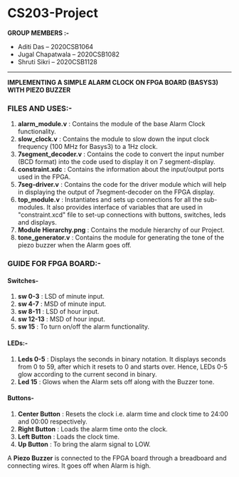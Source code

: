 # CS203-Project

**GROUP MEMBERS :-**

* Aditi Das – 2020CSB1064
* Jugal Chapatwala – 2020CSB1082
* Shruti Sikri – 2020CSB1128

---

**IMPLEMENTING A SIMPLE ALARM CLOCK ON FPGA BOARD (BASYS3) WITH PIEZO BUZZER**

### FILES AND USES:-

1. **alarm_module.v**       : Contains the module of the base Alarm Clock functionality.
2. **slow_clock.v**         : Contains the module to slow down the input clock frequency (100 MHz for Basys3) to a 1Hz clock.
3. **7segment_decoder.v**   : Contains the code to convert the input number (BCD format) into the code used to display it on 7 segment-display.
4. **constraint.xdc**       : Contains the information about the input/output ports used in the FPGA.
5. **7seg-driver.v**        : Contains the code for the driver module which will help in displaying the output of 7segment-decoder on the FPGA display.
6. **top_module.v**         : Instantiates and sets up connections for all the sub-modules. It also provides interface of variables that are used in                                               "constraint.xcd" file to set-up connections with buttons, switches, leds and displays.
9. **Module Hierarchy.png** : Contains the module hierarchy of our Project.
10. **tone_generator.v**    : Contains the module for generating the tone of the piezo buzzer when the Alarm goes off.

### GUIDE FOR FPGA BOARD:-

#### Switches-

1. **sw 0-3**                  : LSD of minute input.
2. **sw 4-7**                  : MSD of minute input.
3. **sw 8-11**                 : LSD of hour input.
4. **sw 12-13**                : MSD of hour input.
5. **sw 15**                   : To turn on/off the alarm functionality.

#### LEDs:-
1. **Leds 0-5**               : Displays the seconds in binary notation. It displays seconds from 0 to 59, after which it resets to 0 and starts over. 
                                Hence, LEDs 0-5 glow according to the current second in binary.
2. **Led 15**                 : Glows when the Alarm sets off along with the Buzzer tone.


#### Buttons-

1. **Center Button**          : Resets the clock i.e. alarm time and clock time to 24:00 and 00:00 respectively.
2. **Right Button**           : Loads the alarm time onto the clock.
3. **Left Button**            : Loads the clock time.
4. **Up Button**              : To bring the alarm signal to LOW.

A **Piezo Buzzer** is connected to the FPGA board through a breadboard and connecting wires. It goes off when Alarm is high.
